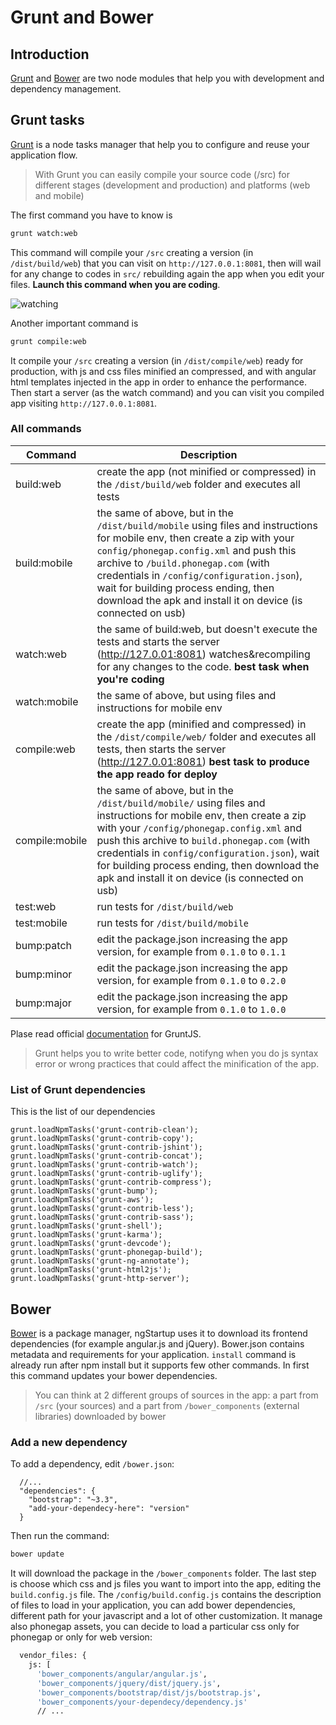 # Grunt and Bower

## Introduction
[Grunt](http://gruntjs.com) and [Bower](http://bower.io) are two node modules that help you with development and dependency management.

## Grunt tasks

[Grunt](http://gruntjs.com) is a node tasks manager that help you to configure and reuse your application flow.

> With Grunt you can easily compile your source code (/src) for different stages (development and production) and platforms (web and mobile)

The first command you have to know is


```bash
grunt watch:web
```

This command will compile your `/src` creating a version  (in `/dist/build/web`) that you can visit on `http://127.0.0.1:8081`, then will wail for any change to codes in `src/` rebuilding again the app when you edit your files. **Launch this command when you are coding**.

![watching](http://ngstartup.corleycloud.com/assets/images/ngstartup04.png)


Another important command is

```bash
grunt compile:web
```

It compile your `/src` creating a version (in `/dist/compile/web`) ready for production, with js and css files minified an compressed, and with angular html templates injected in the app in order to enhance the performance. Then start a server (as the watch command) and you can visit you compiled app visiting `http://127.0.0.1:8081`.

### All commands

Command               | Description
----------------------| ----------------
build:web           | create the app (not minified or compressed) in the `/dist/build/web` folder and executes all tests
build:mobile           | the same of above, but in the `/dist/build/mobile` using files and instructions for mobile env, then create a zip with your `config/phonegap.config.xml` and push this archive to `/build.phonegap.com` (with credentials in `/config/configuration.json`), wait for building process ending, then download the apk and install it on device (is connected on usb)
watch:web           | the same of build:web, but doesn't execute the tests and starts the server (http://127.0.01:8081) watches&recompiling for any changes to the code. **best task when you're coding**
watch:mobile           | the same of above, but using files and instructions for mobile env
compile:web         | create the app (minified and compressed) in the `/dist/compile/web/` folder and executes all tests, then starts the server (http://127.0.01:8081) **best task to produce the app reado for deploy**
compile:mobile         | the same of above, but in the `/dist/build/mobile/` using files and instructions for mobile env, then create a zip with your `/config/phonegap.config.xml` and push this archive to `build.phonegap.com` (with credentials in `config/configuration.json`), wait for building process ending, then download the apk and install it on device (is connected on usb)
test:web | run tests for  `/dist/build/web`
test:mobile | run tests for  `/dist/build/mobile`
bump:patch      | edit the package.json increasing the app version, for example from `0.1.0` to `0.1.1`
bump:minor      | edit the package.json increasing the app version, for example from `0.1.0` to `0.2.0`
bump:major      | edit the package.json increasing the app version, for example from `0.1.0` to `1.0.0`


Plase read official [documentation](https://github.com/vojtajina/grunt-bump) for GruntJS.

> Grunt helps you to write better code, notifyng when you do js syntax error or wrong practices that could affect the minification of the app.


### List of Grunt dependencies
This is the list of our dependencies
```
grunt.loadNpmTasks('grunt-contrib-clean');
grunt.loadNpmTasks('grunt-contrib-copy');
grunt.loadNpmTasks('grunt-contrib-jshint');
grunt.loadNpmTasks('grunt-contrib-concat');
grunt.loadNpmTasks('grunt-contrib-watch');
grunt.loadNpmTasks('grunt-contrib-uglify');
grunt.loadNpmTasks('grunt-contrib-compress');
grunt.loadNpmTasks('grunt-bump');
grunt.loadNpmTasks('grunt-aws');
grunt.loadNpmTasks('grunt-contrib-less');
grunt.loadNpmTasks('grunt-contrib-sass');
grunt.loadNpmTasks('grunt-shell');
grunt.loadNpmTasks('grunt-karma');
grunt.loadNpmTasks('grunt-devcode');
grunt.loadNpmTasks('grunt-phonegap-build');
grunt.loadNpmTasks('grunt-ng-annotate');
grunt.loadNpmTasks('grunt-html2js');
grunt.loadNpmTasks('grunt-http-server');
```

## Bower

[Bower](http://bower.io) is a package manager, ngStartup uses it to download its frontend dependencies (for example angular.js and jQuery).
Bower.json contains metadata and requirements for your application. `install` command is already run after npm install but it supports few other commands.
In first this command updates your bower dependencies.

> You can think at 2 different groups of sources in the app: a part from `/src` (your sources) and a part from `/bower_components`  (external libraries) downloaded by bower

### Add a new dependency

To add a dependency, edit `/bower.json`:

```
  //...
  "dependencies": {
    "bootstrap": "~3.3",
    "add-your-dependecy-here": "version"
  }

```

Then run the command:

```bash
bower update
```

It will download the package in the `/bower_components` folder.
The last step is choose which css and js files you want to import into the app, editing the `build.config.js` file.
The `/config/build.config.js` contains the description of files to load in your application, you can add bower dependencies, different path for your javascript and a lot of other customization.
It manage also phonegap assets, you can decide to load a particular css only for phonegap or only for web version:

```bash
  vendor_files: {
    js: [
      'bower_components/angular/angular.js',
      'bower_components/jquery/dist/jquery.js',
      'bower_components/bootstrap/dist/js/bootstrap.js',
      'bower_components/your-dependecy/dependency.js'
      // ...
```
